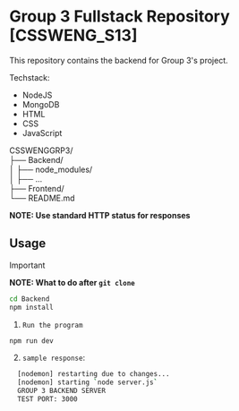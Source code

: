 # Group 3 Fullstack Repository [CSSWENG_S13]

This repository contains the backend for Group 3's project.

Techstack:

- NodeJS
- MongoDB
- HTML
- CSS
- JavaScript

CSSWENGGRP3/             
├── Backend/                  
│   ├── node_modules/           
│   ├── ...              
├── Frontend/            
└── README.md          

**NOTE: Use standard HTTP status for responses**

## **Usage**

> [!IMPORTANT]
> **NOTE: What to do after `git clone`**
>
> ```bash
> cd Backend
> npm install
> ```

1. `Run the program`

```bash
npm run dev
```

2. `sample response`:

```bash
  [nodemon] restarting due to changes...
  [nodemon] starting `node server.js`
  GROUP 3 BACKEND SERVER
  TEST PORT: 3000
```
